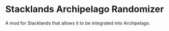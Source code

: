 # Stacklands Archipelago Randomizer

A mod for Stacklands that allows it to be integrated into Archipelago.